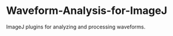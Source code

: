 Waveform-Analysis-for-ImageJ
============================

ImageJ plugins for analyzing and processing waveforms.
